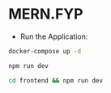 # MERN.FYP
- Run the Application:
```bash
docker-compose up -d

npm run dev

cd frontend && npm run dev
```